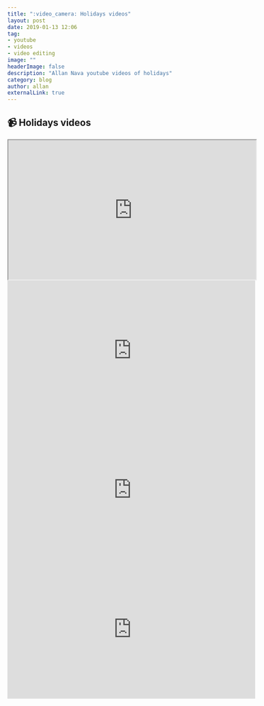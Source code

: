 ```yaml
---
title: ":video_camera: Holidays videos"
layout: post
date: 2019-01-13 12:06
tag: 
- youtube
- videos
- video editing
image: ""
headerImage: false
description: "Allan Nava youtube videos of holidays"
category: blog
author: allan
externalLink: true
---
```


## :video_camera: Holidays videos

<iframe width="560" height="315"
src="https://www.youtube.com/embed/Y3wg9FqQyKM">
</iframe>


<iframe width="560" height="315" src="https://www.youtube.com/embed/lgCQ88K0DEk" frameborder="0" allow="accelerometer; autoplay; encrypted-media; gyroscope; picture-in-picture" allowfullscreen></iframe>

<iframe width="560" height="315" src="https://www.youtube.com/embed/_ILi53gVKZE" frameborder="0" allow="accelerometer; autoplay; encrypted-media; gyroscope; picture-in-picture" allowfullscreen></iframe>


<iframe width="560" height="315" src="https://www.youtube.com/embed/klKV-DoxQG0" frameborder="0" allow="accelerometer; autoplay; encrypted-media; gyroscope; picture-in-picture" allowfullscreen></iframe>

